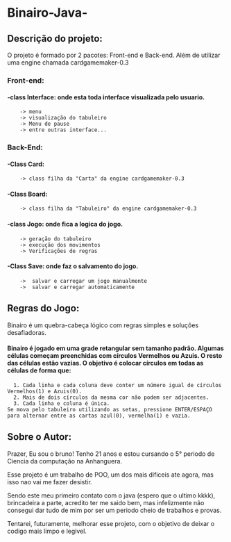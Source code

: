 # Binairo-Java-


## Descrição do projeto: 

O projeto é formado por 2 pacotes: Front-end e Back-end. Além de utilizar uma engine chamada cardgamemaker-0.3 

### Front-end:

  #### -class Interface: onde esta toda interface visualizada pelo usuario.
        -> menu 
        -> visualização do tabuleiro
        -> Menu de pause
        -> entre outras interface...


### Back-End:

  #### -Class Card:
        -> class filha da "Carta" da engine cardgamemaker-0.3 
        
  #### -Class Board:
        -> class filha da "Tabuleiro" da engine cardgamemaker-0.3 

  #### -class Jogo: onde fica a logica do jogo.
        -> geração do tabuleiro
        -> execução dos movimentos
        -> Verificações de regras

  #### -Class Save: onde faz o salvamento do jogo.
        ->  salvar e carregar um jogo manualmente
        ->  salvar e carregar automaticamente 
      


  
  ## Regras do Jogo: 

Binairo é um quebra-cabeça lógico com regras simples e soluções desafiadoras.

#### Binairo é jogado em uma grade retangular sem tamanho padrão. Algumas células começam preenchidas com círculos Vermelhos ou Azuis. O resto das células estão vazias. O objetivo é colocar círculos em todas as células de forma que:
      1. Cada linha e cada coluna deve conter um número igual de círculos Vermelhos(1) e Azuis(0).
      2. Mais de dois círculos da mesma cor não podem ser adjacentes.
      3. Cada linha e coluna é única.
    Se mova pelo tabuleiro utilizando as setas, pressione ENTER/ESPAÇO para alternar entre as cartas azul(0), vermelha(1) e vazia.



  ## Sobre o Autor:

  Prazer, Eu sou o bruno! Tenho 21 anos e estou cursando o 5° periodo de Ciencia da computação na Anhanguera.
  
  Esse projeto é um trabalho de POO, um dos mais dificeis ate agora, mas isso nao vai me fazer desistir.
  
  Sendo este meu primeiro contato com o java (espero que o ultimo kkkk), brincadeira a parte, acredito ter me saido bem, mas infelizmente não consegui dar tudo de mim por ser um periodo cheio de trabalhos e provas.

  Tentarei, futuramente, melhorar esse projeto, com o objetivo de deixar o codigo mais limpo e legivel.
